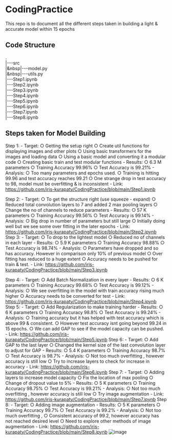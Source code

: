 # CodingPractice
This repo is to document all the different steps taken in building a light & accurate model within 15 epochs

## Code Structure
.  
|---src  
|&nbsp|---model.py  
|&nbsp|---utils.py  
|---Step1.ipynb  
|---Step2.ipynb  
|---Step3.ipynb  
|---Step4.ipynb  
|---Step5.ipynb  
|---Step6.ipynb  
|---Step7.ipynb  
|---Step8.ipynb  

## Steps taken for Model Building
Step 1:
	- Target: 
		○ Getting the setup right
		○ Create util functions for displaying images and other plots
		○ Using basic transformers for the images and loading data
		○ Using a basic model and converting it a modular code 
		○ Creating basic train and test modular functions
	- Results:
		○ 6.3 M parameters
		○ Training Accuracy 99.96%
		○ Test Accuracy is 99.21%
	- Analysis:
		○ Too many parameters and epochs used.
		○ Training is hitting 99.96 and test accuracy reaches 99.21
		○ One strange drop in test accuracy to 98, model must be overfitting & is inconsistent
	- Link: https://github.com/iris-kurapaty/CodingPractice/blob/main/Step1.ipynb

Step 2:
	- Target: 
		○ To get the structure right (use squeeze - expand)
		○ Reduced total convolution layers to 7 and added 2 max pooling layers
		○ Change the no of channels to reduce parameters
	- Results:
		○ 57 K parameters
		○ Training Accuracy 99.56%
		○ Test Accuracy is 99.14%
	- Analysis:
		○ Big drop in number of parameters but still large
		○ Initially doing well but we see some over fitting in the later epochs
	- Link: https://github.com/iris-kurapaty/CodingPractice/blob/main/Step2.ipynb
Step 3:
	- Target: 
		○ To drop to the lightest model
		○ Reduced no of channels in each layer
	- Results:
		○ 5.9 K parameters
		○ Training Accuracy 98.88%
		○ Test Accuracy is 98.74%
	- Analysis:
		○ Parameters have dropped and so has accuracy. However in comparison only 10% of previous model
		○ Over fitting has reduced to a huge extent
		○ Accuracy needs to be pushed for train & test.
	- Link: https://github.com/iris-kurapaty/CodingPractice/blob/main/Step3.ipynb

Step 4:
	- Target: 
		○ Add Batch Normalization in every layer
	- Results:
		○ 6 K parameters
		○ Training Accuracy 99.68%
		○ Test Accuracy is 99.12%
	- Analysis:
		○ We see overfitting in the model with train accuracy rising much higher
		○ Accuracy needs to be converted for test
	- Link: https://github.com/iris-kurapaty/CodingPractice/blob/main/Step4.ipynb
Step 5:
	- Target: 
		○ Add Regularization to make training harder
	- Results:
		○ 6 K parameters
		○ Training Accuracy 98.8%
		○ Test Accuracy is 99.24%
	- Analysis:
		○ Training accuracy but it has helped with test accuracy which is above 99 & consistent.
		○ However test accuracy isnt going beyond 99.24 in 15 epochs.
		○ We can add GAP to see if the model capacity can be pushed.
	- Link: https://github.com/iris-kurapaty/CodingPractice/blob/main/Step5.ipynb
Step 6:
	- Target: 
		○ Add GAP to the last layer
		○ Changed the kernel size of the last convolution layer to adjust for GAP
	- Results:
		○ 5.4 K parameters
		○ Training Accuracy 98.7%
		○ Test Accuracy is 98.7%
	- Analysis:
		○ Not too much overfitting , however accuracy is still low
		○ Try to increase layers to check for increase in accuracy
	- Link: https://github.com/iris-kurapaty/CodingPractice/blob/main/Step6.ipynb
Step 7:
	- Target: 
		○ Adding layers to increase model capacity
		○ Fix the location of max pooling
		○ Change of dropout value to 5%
	- Results:
		○ 5 K parameters
		○ Training Accuracy 98.75%
		○ Test Accuracy is 99.21%
	- Analysis:
		○ Not too much overfitting , however accuracy is still low
		○ Try image augmentation 
	- Link: https://github.com/iris-kurapaty/CodingPractice/blob/main/Step7.ipynb
Step 8:
	- Target: 
		○ Adding image augmentation 
	- Results:
		○ 5 K parameters
		○ Training Accuracy 99.7%
		○ Test Accuracy is 99.2%
	- Analysis:
		○ Not too much overfitting , 
		○ Consistent accuracy of 99.2, however accuracy has not reached desired level
		○ Need to explore other methods of image augmentation
	- Link: https://github.com/iris-kurapaty/CodingPractice/blob/main/Step8.ipynb
![image](https://github.com/iris-kurapaty/CodingPractice/assets/52544352/4f33ab77-75b5-49b0-a85e-922ff22df0c4)
